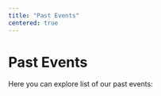 ```yaml
---
title: "Past Events"
centered: true
---
```


# Past Events

Here you can explore list of our past events:
